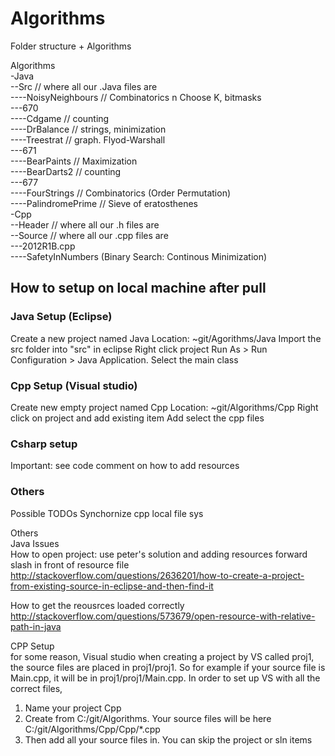# Algorithms

Folder structure + Algorithms

Algorithms  
-Java  
--Src // where all our .Java files are  
----NoisyNeighbours // Combinatorics n Choose K, bitmasks    
---670  
----Cdgame // counting  
----DrBalance  // strings, minimization  
----Treestrat  // graph. Flyod-Warshall    
---671  
----BearPaints // Maximization  
----BearDarts2  // counting  
---677  
----FourStrings  // Combinatorics (Order Permutation)  
----PalindromePrime // Sieve of eratosthenes    
-Cpp  
--Header // where all our .h files are  
--Source // where all our .cpp files are  
---2012R1B.cpp  
----SafetyInNumbers (Binary Search: Continous Minimization)   
  

<h2>How to setup on local machine after pull</h2>  
  
<h3>Java Setup (Eclipse)</h3>  
Create a new project named Java  
Location: ~git/Agorithms/Java  
Import the src folder into "src" in eclipse  
Right click project Run As > Run Configuration > Java Application. Select the main class  
  
<h3>Cpp Setup (Visual studio)</h3>  
Create new empty project named Cpp  
Location: ~git/Algorithms/Cpp     
Right click on project and add existing item  
Add select the cpp files
  
<h3>Csharp setup</h3>  
Important: see code comment on how to add resources
  
  
<h3>Others</h3>
Possible TODOs  
Synchornize cpp local file sys  

Others  
Java Issues  
How to open project: use peter's solution and adding resources forward slash in front of resource file  
http://stackoverflow.com/questions/2636201/how-to-create-a-project-from-existing-source-in-eclipse-and-then-find-it  

How to get the reousrces loaded  correctly
http://stackoverflow.com/questions/573679/open-resource-with-relative-path-in-java  
  
CPP Setup  
for some reason, Visual studio when creating a project by VS called proj1, the source files are placed in proj1/proj1. So for example if your source file is Main.cpp, it will be in proj1/proj1/Main.cpp. In order to set up VS with all the correct files,   
1. Name your project Cpp  
2. Create from C:/git/Algorithms. Your source files will be here C:/git/Algorithms/Cpp/Cpp/*.cpp  
3. Then add all your source files in. You can skip the project or sln items  
  
  
